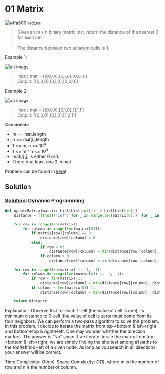 # 01 Matrix
![#ffa500](https://placehold.co/1x1/ffa500/ffa500.png) `Medium`

> Given an m x n binary matrix mat, return the distance of the nearest 0 for each cell.<br><br>
The distance between two adjacent cells is 1.

Example 1:

![alt image](https://assets.leetcode.com/uploads/2021/04/24/01-1-grid.jpg)

> Input: mat = [[0,0,0],[0,1,0],[0,0,0]]\
Output: [[0,0,0],[0,1,0],[0,0,0]]

Example 2:

![alt image](https://assets.leetcode.com/uploads/2021/04/24/01-2-grid.jpg)

> Input: mat = [[0,0,0],[0,1,0],[1,1,1]]\
Output: [[0,0,0],[0,1,0],[1,2,1]]
 

Constraints:
- m == mat.length
- n == mat[i].length
- $1$ <= m, n <= $10^4$
- $1$ <= m * n <= $10^4$
- mat[i][j] is either 0 or 1.
- There is at least one 0 in mat.

Problem can be found in [here](https://leetcode.com/problems/01-matrix)!

## Solution
### [Solution](/Graph/542-01Matrix/solution.py): Dynamic Programming

```python
def updateMatrix(matrix: List[List[int]]) -> List[List[int]]:
    distance = [[float("inf") for _ in range(len(matrix[0]))] for _ in range(len(matrix))]

    for row in range(len(matrix)):
        for column in range(len(matrix[0])):
            if matrix[row][column] == 0:
                distance[row][column] = 0
            else:
                if row > 0:
                    distance[row][column] = min(distance[row][column], distance[row-1][column] + 1)
                if column > 0:
                    distance[row][column] = min(distance[row][column], distance[row][column-1] + 1)

    for row in range(len(matrix)-1, -1, -1):
        for column in range(len(matrix[0])-1, -1, -1):
            if row < len(matrix)-1:
                distance[row][column] = min(distance[row][column], distance[row+1][column] + 1)
            if column < len(matrix[0])-1:
                distance[row][column] = min(distance[row][column], distance[row][column+1] + 1)

    return distance
```

Explanation: Observe that for each 1-cell (the value of cell is one), its minimum distance to 0-cell (the value of cell is zero) must come from its four neighbors. We can perform a two-pass algorithm to solve this problem. In this problem, I decide to iterate the matrix from top->bottom & left->right and bottom->top & right->left. One may wonder whether the direction matters. The answer is "No" since if we iterate iterate the matrix from top->bottom & left->right, we are simply finding the shortest among all paths to the top/left/top-left of a given node.
As long as you search in all directions, your answer will be correct.

Time Complexity: $O(mn)$, Space Complexity: $O(1)$, where m is the number of row and n is the number of column.
